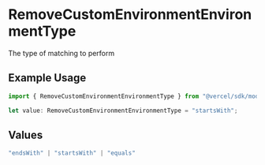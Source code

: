 # RemoveCustomEnvironmentEnvironmentType

The type of matching to perform

## Example Usage

```typescript
import { RemoveCustomEnvironmentEnvironmentType } from "@vercel/sdk/models/removecustomenvironmentop.js";

let value: RemoveCustomEnvironmentEnvironmentType = "startsWith";
```

## Values

```typescript
"endsWith" | "startsWith" | "equals"
```